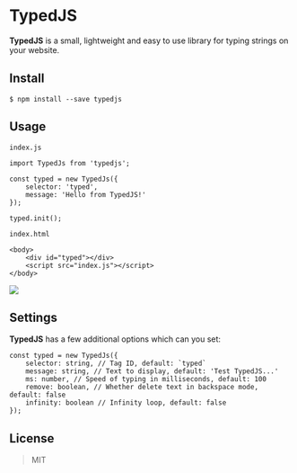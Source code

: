 # TypedJS
**TypedJS** is a small, lightweight and easy to use library for typing strings on your website.

## Install
```
$ npm install --save typedjs
```
## Usage
`index.js`
```
import TypedJs from 'typedjs';

const typed = new TypedJs({
	selector: 'typed',
	message: 'Hello from TypedJS!'
});

typed.init();
```
`index.html`
```
<body>
	<div id="typed"></div>
	<script src="index.js"></script>
</body>
```
![](https://github.com/Hilver/TypedJS/raw/master/mesia/sample1.gif)
## Settings
**TypedJS** has a few additional options which can you set:
```
const typed = new TypedJs({
    selector: string, // Tag ID, default: `typed`
    message: string, // Text to display, default: 'Test TypedJS...'
    ms: number, // Speed of typing in milliseconds, default: 100
    remove: boolean, // Whether delete text in backspace mode, default: false
    infinity: boolean // Infinity loop, default: false
});
```
## License
> MIT
